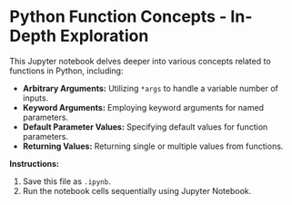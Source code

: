 # Python Function Concepts - In-Depth Exploration

This Jupyter notebook delves deeper into various concepts related to functions in Python, including:

* **Arbitrary Arguments:** Utilizing `*args` to handle a variable number of inputs.
* **Keyword Arguments:** Employing keyword arguments for named parameters.
* **Default Parameter Values:** Specifying default values for function parameters.
* **Returning Values:** Returning single or multiple values from functions.

**Instructions:**

1. Save this file as `.ipynb`.
2. Run the notebook cells sequentially using Jupyter Notebook.
